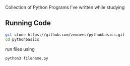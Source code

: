 Collection of Python Programs I've written while studying

## Running Code

```bash
git clone https://github.com/zewaves/pythonbasics.git
cd pythonbasics
```

run files using 
```bash
python3 filename.py
```
